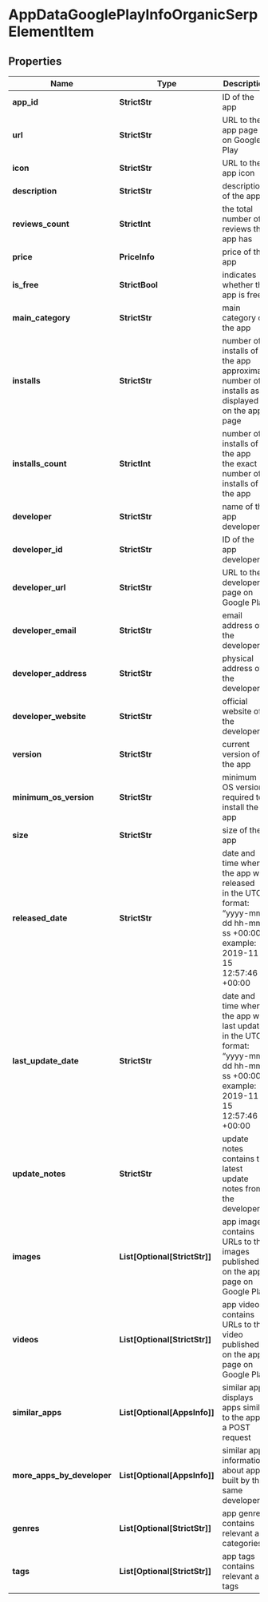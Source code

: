 # AppDataGooglePlayInfoOrganicSerpElementItem


## Properties

| Name | Type | Description | Notes |
|------------ | ------------- | ------------- | -------------|
**app_id** | **StrictStr** | ID of the app |[optional]|
**url** | **StrictStr** | URL to the app page on Google Play |[optional]|
**icon** | **StrictStr** | URL to the app icon |[optional]|
**description** | **StrictStr** | description of the app |[optional]|
**reviews_count** | **StrictInt** | the total number of reviews the app has |[optional]|
**price** | **PriceInfo** | price of the app |[optional]|
**is_free** | **StrictBool** | indicates whether the app is free |[optional]|
**main_category** | **StrictStr** | main category of the app |[optional]|
**installs** | **StrictStr** | number of installs of the app<br>approximate number of installs as displayed on the app page |[optional]|
**installs_count** | **StrictInt** | number of installs of the app<br>the exact number of installs of the app |[optional]|
**developer** | **StrictStr** | name of the app developer |[optional]|
**developer_id** | **StrictStr** | ID of the app developer |[optional]|
**developer_url** | **StrictStr** | URL to the developer page on Google Play |[optional]|
**developer_email** | **StrictStr** | email address of the developer |[optional]|
**developer_address** | **StrictStr** | physical address of the developer |[optional]|
**developer_website** | **StrictStr** | official website of the developer |[optional]|
**version** | **StrictStr** | current version of the app |[optional]|
**minimum_os_version** | **StrictStr** | minimum OS version required to install the app |[optional]|
**size** | **StrictStr** | size of the app |[optional]|
**released_date** | **StrictStr** | date and time when the app was released<br>in the UTC format: “yyyy-mm-dd hh-mm-ss +00:00”;<br>example:<br>2019-11-15 12:57:46 +00:00 |[optional]|
**last_update_date** | **StrictStr** | date and time when the app was last updated<br>in the UTC format: “yyyy-mm-dd hh-mm-ss +00:00”;<br>example:<br>2019-11-15 12:57:46 +00:00 |[optional]|
**update_notes** | **StrictStr** | update notes<br>contains the latest update notes from the developer |[optional]|
**images** | **List[Optional[StrictStr]]** | app images<br>contains URLs to the images published on the app page on Google Play |[optional]|
**videos** | **List[Optional[StrictStr]]** | app videos<br>contains URLs to the video published on the app page on Google Play |[optional]|
**similar_apps** | **List[Optional[AppsInfo]]** | similar apps<br>displays apps similar to the app in a POST request |[optional]|
**more_apps_by_developer** | **List[Optional[AppsInfo]]** | similar apps<br>information about apps built by the same developer |[optional]|
**genres** | **List[Optional[StrictStr]]** | app genres<br>contains relevant app categories |[optional]|
**tags** | **List[Optional[StrictStr]]** | app tags<br>contains relevant app tags |[optional]|